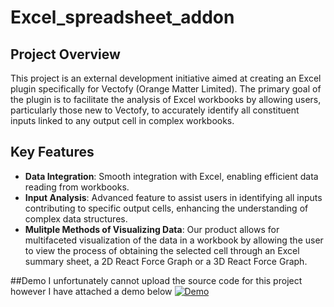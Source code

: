 # Excel_spreadsheet_addon
## Project Overview
This project is an external development initiative aimed at creating an Excel plugin specifically for Vectofy (Orange Matter Limited). The primary goal of the plugin is to facilitate the analysis of Excel workbooks by allowing users, particularly those new to Vectofy, to accurately identify all constituent inputs linked to any output cell in complex workbooks.

## Key Features
- **Data Integration**: Smooth integration with Excel, enabling efficient data reading from workbooks.
- **Input Analysis**: Advanced feature to assist users in identifying all inputs contributing to specific output cells, enhancing the understanding of complex data structures.
- **Mulitple Methods of Visualizing Data**:  Our product allows for multifaceted visualization of the data in a workbook by allowing the user to view the process of obtaining the selected cell through an Excel summary sheet, a 2D React Force Graph or a 3D React Force Graph.
  
##Demo
I unfortunately cannot upload the source code for this project however I have attached a demo below
[![Demo](https://img.youtube.com/vi/ZzcvEpr4jv0/0.jpg)](https://www.youtube.com/watch?v=ZzcvEpr4jv0)
